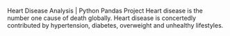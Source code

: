Heart Disease Analysis | Python Pandas Project
Heart disease is the number one cause of death globally. Heart disease is concertedly contributed by hypertension, diabetes, overweight and unhealthy lifestyles.
